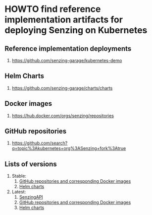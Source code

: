 # HOWTO find reference implementation artifacts for deploying Senzing on Kubernetes

## Reference implementation deployments

1. https://github.com/senzing-garage/kubernetes-demo

## Helm Charts

1. https://github.com/senzing-garage/charts/charts

## Docker images

1. https://hub.docker.com/orgs/senzing/repositories

## GitHub repositories

1. https://github.com/search?q=topic%3Akubernetes+org%3ASenzing+fork%3Atrue

## Lists of versions

1. Stable:
    1. [GitHub repositories and corresponding Docker images](https://github.com/senzing-garage/knowledge-base/blob/main/lists/docker-versions-stable.sh)
    1. [Helm charts](https://github.com/senzing-garage/knowledge-base/blob/main/lists/helm-versions-stable.sh)
1. Latest:
    1. [SenzingAPI](https://github.com/senzing-garage/knowledge-base/blob/main/lists/senzing-versions-latest.sh)
    1. [GitHub repositories and corresponding Docker images](https://github.com/senzing-garage/knowledge-base/blob/main/lists/docker-versions-latest.sh)
    1. [Helm charts](https://github.com/senzing-garage/knowledge-base/blob/main/lists/helm-versions-latest.sh)
